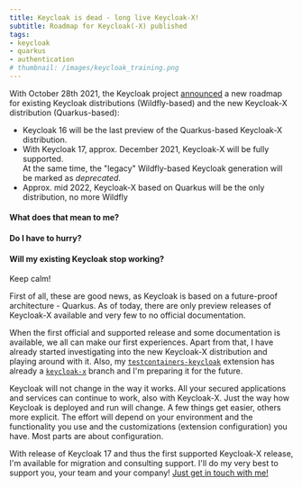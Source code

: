 ```yaml
---
title: Keycloak is dead - long live Keycloak-X!
subtitle: Roadmap for Keycloak(-X) published
tags:
- keycloak
- quarkus
- authentication
# thumbnail: /images/keycloak_training.png
---
```


With October 28th 2021, the Keycloak project [announced](https://www.keycloak.org/2021/10/keycloak-x-update.html) a new roadmap for existing Keycloak distributions (Wildfly-based) and the new Keycloak-X distribution (Quarkus-based):

* Keycloak 16 will be the last preview of the Quarkus-based Keycloak-X distribution.
* With Keycloak 17, approx. December 2021, Keycloak-X will be fully supported.  
  At the same time, the "legacy" Wildfly-based Keycloak generation will be marked as _deprecated_.
* Approx. mid 2022, Keycloak-X based on Quarkus will be the only distribution, no more Wildfly

#### What does that mean to me?
#### Do I have to hurry?
#### Will my existing Keycloak stop working?

Keep calm!

First of all, these are good news, as Keycloak is based on a future-proof architecture - Quarkus.
As of today, there are only preview releases of Keycloak-X available and very few to no official documentation.

When the first official and supported release and some documentation is available, we all can make our first experiences.
Apart from that, I have already started investigating into the new Keycloak-X distribution and playing around with it.
Also, my [`testcontainers-keycloak`](https://github.com/dasniko/testcontainers-keycloak) extension has already a [`keycloak-x`](https://github.com/dasniko/testcontainers-keycloak/tree/keycloak-x) branch and I'm preparing it for the future.

Keycloak will not change in the way it works.
All your secured applications and services can continue to work, also with Keycloak-X.
Just the way how Keycloak is deployed and run will change.
A few things get easier, others more explicit.
The effort will depend on your environment and the functionality you use and the customizations (extension configuration) you have.
Most parts are about configuration.

With release of Keycloak 17 and thus the first supported Keycloak-X release, I'm available for migration and consulting support.
I'll do my very best to support you, your team and your company!
<a href="" onclick="Calendly.initPopupWidget({url: 'https://calendly.com/dasniko'});return false;">Just get in touch with me!</a>

